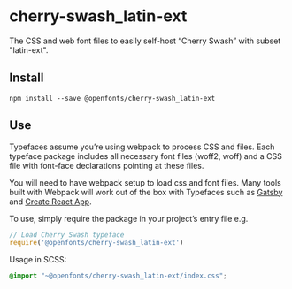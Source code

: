 
# cherry-swash_latin-ext

The CSS and web font files to easily self-host “Cherry Swash” with subset "latin-ext".

## Install

`npm install --save @openfonts/cherry-swash_latin-ext`

## Use

Typefaces assume you’re using webpack to process CSS and files. Each typeface
package includes all necessary font files (woff2, woff) and a CSS file with
font-face declarations pointing at these files.

You will need to have webpack setup to load css and font files. Many tools built
with Webpack will work out of the box with Typefaces such as [Gatsby](https://github.com/gatsbyjs/gatsby)
and [Create React App](https://github.com/facebookincubator/create-react-app).

To use, simply require the package in your project’s entry file e.g.

```javascript
// Load Cherry Swash typeface
require('@openfonts/cherry-swash_latin-ext')
```

Usage in SCSS:
```scss
@import "~@openfonts/cherry-swash_latin-ext/index.css";
```
